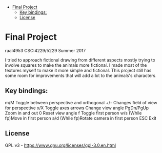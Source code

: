 - [Final Project](#org75b18b6)
  - [Key bindings:](#org190f06b)
  - [License](#orgfac63d7)


<a id="org75b18b6"></a>

# Final Project

raal4953 CSCI4229/5229 Summer 2017

I tried to approach fictional drawing from different aspects mostly trying to involve squares to make the animals more fictional. I made most of the textures myself to make it more simple and fictional. This project still has some room for improvements that will add a lot to the animals's characters.


<a id="org190f06b"></a>

## Key bindings:

m/M Toggle between perspective and orthogonal +/- Changes field of view for perspective x/X Toggle axes arrows Change view angle PgDn/PgUp Zoom in and out 0 Reset view angle f Toggle first person w/s (While fp)Move in first person a/d (While fp)Rotate camera in first person ESC Exit


<a id="orgfac63d7"></a>

## License

GPL v3 - <https://www.gnu.org/licenses/gpl-3.0.en.html>